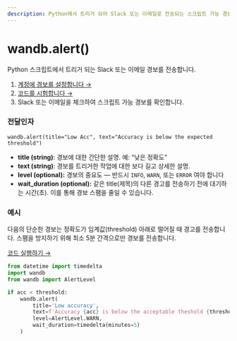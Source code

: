 ```yaml
---
description: Python에서 트리거 되어 Slack 또는 이메일로 전송되는 스크립트 가능 경보
---
```


# wandb.alert\(\)

Python 스크립트에서 트리거 되는 Slack 또는 이메일 경보를 전송합니다.

1.  [계정에 경보를 설정합니다 →](https://docs.wandb.com/app/features/alerts)
2.  [코드를 시험합니다 →](http://tiny.cc/wb-alerts)
3. Slack 또는 이메일을 체크하여 스크립트 가능 경보를 확인합니다.

### **전달인자**

`wandb.alert(title="Low Acc", text="Accuracy is below the expected threshold")`

* **title \(string\)**: 경보에 대한 간단한 설명. 예: “낮은 정확도”
* **text \(string\)**: 경보를 트리거한 작업에 대한 보다 길고 상세한 설명.
* **level \(optional\):**  경보의 중요도 — 반드시 `INFO`, `WARN`, 또는 `ERROR` 여야 합니다
* **wait\_duration \(optional\):** 같은 title\(제목\)의 다른 경고를 전송하기 전에 대기하는 시간\(초\). 이를 통해 경보 스팸을 줄일 수 있습니다.

###  **예시**

 다음의 단순한 경보는 정확도가 임계값\(threshold\) 아래로 떨어질 때 경고를 전송합니다. 스팸을 방지하기 위해 최소 5분 간격으로만 경보를 전송합니다.

 [코드 실행하기 →](http://tiny.cc/wb-alerts)

```python
from datetime import timedelta
import wandb
from wandb import AlertLevel

if acc < threshold:
    wandb.alert(
        title='Low accuracy', 
        text=f'Accuracy {acc} is below the acceptable theshold {threshold}',
        level=AlertLevel.WARN,
        wait_duration=timedelta(minutes=5)
    )
```

